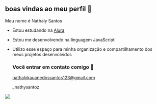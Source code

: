 ## boas vindas ao meu perfil 🤍

Meu nome é Nathaly Santos

- Estou estudando na [Alura](https://www.alura.com.br)
- Estou me desenvolvendo na linguagem JavaScript
- Utilizo esse espaço para minha organização e compartilhamento dos meus projetos desenvolvidos

  ### Você entrar em contato comigo 📧

  nathalykauanedossantos123@gmail.com
  
  _nathysantoz

![](  https://media.tenor.com/y1Rd0FRLlqUAAAAM/cora%C3%A7%C3%A3o-heart.gif)
